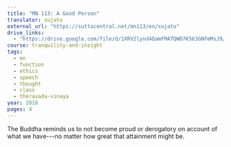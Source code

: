 ```yaml
---
title: "MN 113: A Good Person"
translator: sujato
external_url: "https://suttacentral.net/mn113/en/sujato"
drive_links:
  - "https://drive.google.com/file/d/1XRV2lynd4QamFMATQWD7K563GNFmMsJ9/view?usp=drivesdk"
course: tranquility-and-insight
tags:
  - mn
  - function
  - ethics
  - speech
  - thought
  - class
  - theravada-vinaya
year: 2018
pages: 4
---
```


The Buddha reminds us to not become proud or derogatory on account of what we have---no matter how great that attainment might be.
